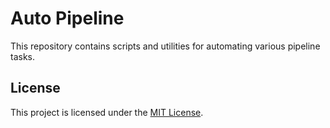 # Auto Pipeline

This repository contains scripts and utilities for automating various pipeline tasks.

## License

This project is licensed under the [MIT License](LICENSE).
